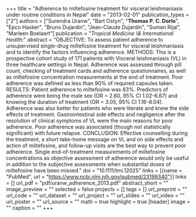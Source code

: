 +++
title = "Adherence to miltefosine treatment for visceral leishmaniasis under routine conditions in Nepal"
date = "2013-02-01"
publication_types = ["2"]
authors = ["Surendra Uranw", "Bart Ostyn", "**Thomas P. C. Dorlo**", "Epco Hasker", "Bruno Dujardin", "Jean-Claude Dujardin", "Suman Rijal", "Marleen Boelaert"]
publication = "_Tropical Medicine \\& International Health:_"
abstract = "OBJECTIVE: To assess patient adherence to unsupervised single-drug miltefosine treatment for visceral leishmaniasis and to identify the factors influencing adherence. METHODS: This is a prospective cohort study of 171 patients with Visceral leishmaniasis (VL) in three healthcare settings in Nepal. Adherence was assessed through pill count, checking of treatment cards and adherence questionnaires, as well as miltefosine concentration measurements at the end of treatment. Poor adherence was defined as less than 90% of required capsules taken. RESULTS: Patient adherence to miltefosine was 83%. Predictors of adherence were being the male sex (OR = 2.60, 95% CI 1.02-6.67) and knowing the duration of treatment (OR = 3.05, 95% CI 1.16-8.04). Adherence was also better for patients who were literate and knew the side effects of treatment. Gastrointestinal side effects and negligence after the resolution of clinical symptoms of VL were the main reasons for poor adherence. Poor adherence was associated (though not statistically significant) with future relapse. CONCLUSION: Effective counselling during the treatment, a short take-home message on VL and on side effects and action of miltefosine, and follow-up visits are the best way to prevent poor adherence. Single end-of-treatment measurements of miltefosine concentrations as objective assessment of adherence would only be useful in addition to the subjective assessments when substantial doses of miltefosine have been missed."
doi = "10.1111/tmi.12025"
links = [{name = "PubMed", url = "https://www.ncbi.nlm.nih.gov/pubmed/23199340"}]
links = []
url_pdf = "pdf/uranw_adherence_2013.pdf"
abstract_short = ""
image_preview = ""
selected = false
projects = []
tags = []
url_preprint = ""
url_code = ""
url_dataset = ""
url_project = ""
url_slides = ""
url_video = ""
url_poster = ""
url_source = ""
math = true
highlight = true
[header]
image = ""
caption = ""
+++
